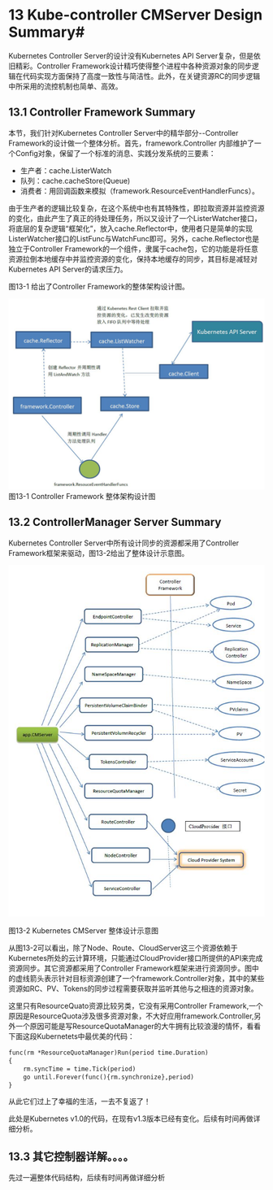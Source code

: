 # 13 Kube-controller CMServer Design Summary#

Kubernetes Controller Server的设计没有Kubernetes API Server复杂，但是依旧精彩。Controller Framework设计精巧使得整个进程中各种资源对象的同步逻辑在代码实现方面保持了高度一致性与简洁性。此外，在关键资源RC的同步逻辑中所采用的流控机制也简单、高效。

## 13.1 Controller Framework Summary ##
本节，我们针对Kubernetes Controller Server中的精华部分--Controller Framework的设计做一个整体分析。首先，framework.Controller 内部维护了一个Config对象，保留了一个标准的消息、实践分发系统的三要素：

- 生产者：cache.ListerWatch
- 队列：cache.cacheStore(Queue)
- 消费者：用回调函数来模拟（framework.ResourceEventHandlerFuncs）。

由于生产者的逻辑比较复杂，在这个系统中也有其特殊性，即拉取资源并监控资源的变化，由此产生了真正的待处理任务，所以又设计了一个ListerWatcher接口，将底层的复杂逻辑“框架化”，放入cache.Reflector中，使用者只是简单的实现ListerWatcher接口的ListFunc与WatchFunc即可。另外，cache.Reflector也是独立于Controller Framework的一个组件，隶属于cache包，它的功能是将任意资源拉倒本地缓存中并监控资源的变化，保持本地缓存的同步，其目标是减轻对Kubernetes API Server的请求压力。

图13-1 给出了Controller Framework的整体架构设计图。

![](imgs/kube-controller-framework.jpg)
图13-1 Controller Framework 整体架构设计图

## 13.2 ControllerManager Server Summary ##

Kubernetes Controller Server中所有设计同步的资源都采用了Controller Framework框架来驱动，图13-2给出了整体设计示意图。

![](imgs/kube-controller-CMServer-Design.jpg)

图13-2 Kubernetes CMServer 整体设计示意图 


从图13-2可以看出，除了Node、Route、CloudServer这三个资源依赖于Kubernetes所处的云计算环境，只能通过CloudProvider接口所提供的API来完成资源同步。其它资源都采用了Controller Framework框架来进行资源同步。图中的虚线箭头表示针对目标资源创建了一个framework.Controller对象，其中的某些资源如RC、PV、Tokens的同步过程需要获取并监听其他与之相连的资源对象。

这里只有ResourceQuato资源比较另类，它没有采用Controller Framework,一个原因是ResourceQuota涉及很多资源对象，不大好应用framework.Controller,另外一个原因可能是写ResourceQuotaManager的大牛拥有比较浪漫的情怀，看看下面这段Kubernetets中最优美的代码：

	func(rm *ResourceQuotaManager)Run(period time.Duration)
	{	
		rm.syncTime = time.Tick(period)
		go until.Forever(func(){rm.synchronize},period)
	}

从此它们过上了幸福的生活，一去不复返了！

此处是Kubernetes v1.0的代码，在现有v1.3版本已经有变化。后续有时间再做详细分析。


## 13.3 其它控制器详解。。。。 ##
先过一遍整体代码结构，后续有时间再做详细分析